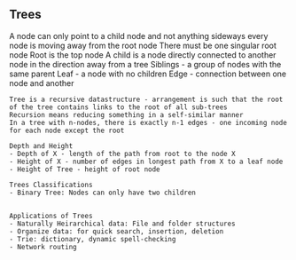 

## Trees

 A node can only point to a child node and not anything sideways
    every node is moving away from the root node
    There must be one singular root node
    Root is the top node
    A child is a node directly connected to another node in the direction away from a tree
    Siblings - a group of nodes with the same parent
    Leaf -  a node with no children
    Edge -  connection between one node and another

    Tree is a recursive datastructure - arrangement is such that the root of the tree contains links to the root of all sub-trees
    Recursion means reducing something in a self-similar manner
    In a tree with n-nodes, there is exactly n-1 edges - one incoming node for each node except the root

    Depth and Height
    - Depth of X - length of the path from root to the node X
    - Height of X - number of edges in longest path from X to a leaf node
    - Height of Tree - height of root node
    
    Trees Classifications
    - Binary Tree: Nodes can only have two children


    Applications of Trees 
    - Naturally Heirarchical data: File and folder structures
    - Organize data: for quick search, insertion, deletion
    - Trie: dictionary, dynamic spell-checking
    - Network routing
